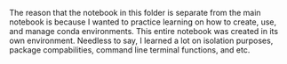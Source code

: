 The reason that the notebook in this folder is separate from the main notebook is because I wanted to practice learning on how to create, use, and manage conda environments.
This entire notebook was created in its own environment. Needless to say, I learned a lot on isolation purposes, package compabilities, command line terminal functions, and etc. 
